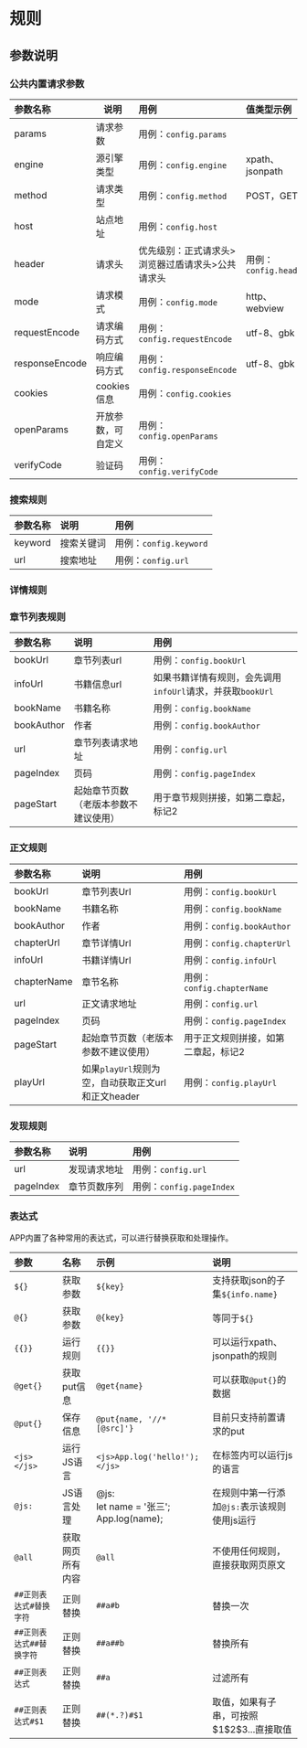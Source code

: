 # 规则

## 参数说明

### 公共内置请求参数
| 参数名称   | 说明             | 用例                     | 值类型示例                |
|:----------|------------------|:------------------------|:------------------------|
| params    | 请求参数         | 用例：`config.params`    |                         |
| engine    | 源引擎类型       | 用例：`config.engine`    | xpath、jsonpath          |
| method    | 请求类型         | 用例：`config.method`    | POST，GET                |
| host      | 站点地址         | 用例：`config.host`      |                         |
| header    | 请求头           | 优先级别：正式请求头>浏览器过盾请求头>公共请求头 | 用例：`config.header` |
| mode      | 请求模式         | 用例：`config.mode`      | http、webview            |
| requestEncode | 请求编码方式   | 用例：`config.requestEncode` | utf-8、gbk              |
| responseEncode | 响应编码方式   | 用例：`config.responseEncode` | utf-8、gbk              |
| cookies   | cookies信息      | 用例：`config.cookies`   |                         |
| openParams| 开放参数，可自定义 | 用例：`config.openParams`|                         |
| verifyCode| 验证码           | 用例：`config.verifyCode`|                         |

### 搜索规则

| 参数名称 | 说明 | 用例 |
|:---|:---|:---|
| keyword | 搜索关键词 | 用例：`config.keyword` |
| url | 搜索地址 | 用例：`config.url` |

### 详情规则

### 章节列表规则

| 参数名称   | 说明                             | 用例                     |
|:---|:---|:---|
| bookUrl   | 章节列表url                       | 用例：`config.bookUrl`   |
| infoUrl   | 书籍信息url                       | 如果书籍详情有规则，会先调用`infoUrl`请求，并获取`bookUrl` |
| bookName  | 书籍名称                         | 用例：`config.bookName`  |
| bookAuthor| 作者                             | 用例：`config.bookAuthor`|
| url       | 章节列表请求地址                   | 用例：`config.url`      |
| pageIndex | 页码                             | 用例：`config.pageIndex`|
| pageStart | 起始章节页数（老版本参数不建议使用） | 用于章节规则拼接，如第二章起，标记2 |

### 正文规则

| 参数名称   | 说明               | 用例                     |
|:---|:---|:---|
| bookUrl   | 章节列表Url         | 用例：`config.bookUrl`   |
| bookName  | 书籍名称           | 用例：`config.bookName`  |
| bookAuthor| 作者               | 用例：`config.bookAuthor`|
| chapterUrl| 章节详情Url         | 用例：`config.chapterUrl`|
| infoUrl   | 书籍详情Url         | 用例：`config.infoUrl`   |
| chapterName| 章节名称         | 用例：`config.chapterName`|
| url       | 正文请求地址        | 用例：`config.url`      |
| pageIndex | 页码               | 用例：`config.pageIndex`|
| pageStart | 起始章节页数（老版本参数不建议使用） | 用于正文规则拼接，如第二章起，标记2 |
| playUrl   | 如果`playUrl`规则为空，自动获取正文url和正文header | 用例：`config.playUrl`  |

### 发现规则

| 参数名称 | 说明             | 用例                     |
|:---|:---|:---|
| url     | 发现请求地址      | 用例：`config.url`       |
| pageIndex | 章节页数序列      | 用例：`config.pageIndex` |

### 表达式

APP内置了各种常用的表达式，可以进行替换获取和处理操作。

| 参数 | 名称 | 示例 | 说明 |
|:---|:---|:---|:---|
| `${}` | 获取参数 | `${key}` | 支持获取json的子集`${info.name}` |
| `@{}` | 获取参数 | `@{key}` | 等同于`${}` |
| `{{}}` | 运行规则 | `{{}}` |可以运行xpath、jsonpath的规则 |
| `@get{}` | 获取put信息 | `@get{name}` | 可以获取`@put{}`的数据 |
| `@put{}` | 保存信息 | `@put{name, '//*[@src]'}` | 目前只支持前置请求的put |
| `<js></js>` | 运行JS语言 | `<js>App.log('hello!');</js>` | 在标签内可以运行js的语言 |
| `@js:` | JS语言处理 | @js:<br/>let name = '张三';<br/>App.log(name); | 在规则中第一行添加`@js:`表示该规则使用js运行 |
| `@all` | 获取网页所有内容 | `@all` | 不使用任何规则，直接获取网页原文 |
| `##正则表达式#替换字符` | 正则替换 | `##a#b` | 替换一次 |
| `##正则表达式##替换字符` | 正则替换 | `##a##b` | 替换所有 |
| `##正则表达式` | 正则替换 | `##a` | 过滤所有 |
| `##正则表达式#$1` | 正则替换 | `##(*.?)#$1` | 取值，如果有子串，可按照$1\$2\$3...直接取值 |

